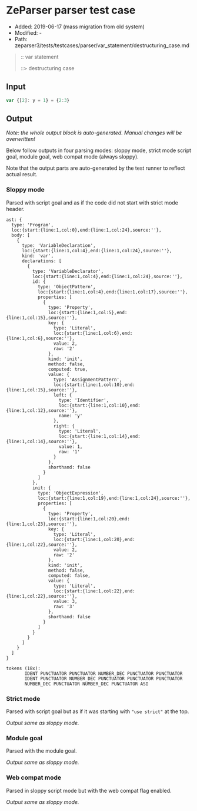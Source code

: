 # ZeParser parser test case

- Added: 2019-06-17 (mass migration from old system)
- Modified: -
- Path: zeparser3/tests/testcases/parser/var_statement/destructuring_case.md

> :: var statement
>
> ::> destructuring case

## Input

`````js
var {[2]: y = 1} = {2:3}
`````

## Output

_Note: the whole output block is auto-generated. Manual changes will be overwritten!_

Below follow outputs in four parsing modes: sloppy mode, strict mode script goal, module goal, web compat mode (always sloppy).

Note that the output parts are auto-generated by the test runner to reflect actual result.

### Sloppy mode

Parsed with script goal and as if the code did not start with strict mode header.

`````
ast: {
  type: 'Program',
  loc:{start:{line:1,col:0},end:{line:1,col:24},source:''},
  body: [
    {
      type: 'VariableDeclaration',
      loc:{start:{line:1,col:4},end:{line:1,col:24},source:''},
      kind: 'var',
      declarations: [
        {
          type: 'VariableDeclarator',
          loc:{start:{line:1,col:4},end:{line:1,col:24},source:''},
          id: {
            type: 'ObjectPattern',
            loc:{start:{line:1,col:4},end:{line:1,col:17},source:''},
            properties: [
              {
                type: 'Property',
                loc:{start:{line:1,col:5},end:{line:1,col:15},source:''},
                key: {
                  type: 'Literal',
                  loc:{start:{line:1,col:6},end:{line:1,col:6},source:''},
                  value: 2,
                  raw: '2'
                },
                kind: 'init',
                method: false,
                computed: true,
                value: {
                  type: 'AssignmentPattern',
                  loc:{start:{line:1,col:10},end:{line:1,col:15},source:''},
                  left: {
                    type: 'Identifier',
                    loc:{start:{line:1,col:10},end:{line:1,col:12},source:''},
                    name: 'y'
                  },
                  right: {
                    type: 'Literal',
                    loc:{start:{line:1,col:14},end:{line:1,col:14},source:''},
                    value: 1,
                    raw: '1'
                  }
                },
                shorthand: false
              }
            ]
          },
          init: {
            type: 'ObjectExpression',
            loc:{start:{line:1,col:19},end:{line:1,col:24},source:''},
            properties: [
              {
                type: 'Property',
                loc:{start:{line:1,col:20},end:{line:1,col:23},source:''},
                key: {
                  type: 'Literal',
                  loc:{start:{line:1,col:20},end:{line:1,col:22},source:''},
                  value: 2,
                  raw: '2'
                },
                kind: 'init',
                method: false,
                computed: false,
                value: {
                  type: 'Literal',
                  loc:{start:{line:1,col:22},end:{line:1,col:22},source:''},
                  value: 3,
                  raw: '3'
                },
                shorthand: false
              }
            ]
          }
        }
      ]
    }
  ]
}

tokens (18x):
       IDENT PUNCTUATOR PUNCTUATOR NUMBER_DEC PUNCTUATOR PUNCTUATOR
       IDENT PUNCTUATOR NUMBER_DEC PUNCTUATOR PUNCTUATOR PUNCTUATOR
       NUMBER_DEC PUNCTUATOR NUMBER_DEC PUNCTUATOR ASI
`````

### Strict mode

Parsed with script goal but as if it was starting with `"use strict"` at the top.

_Output same as sloppy mode._

### Module goal

Parsed with the module goal.

_Output same as sloppy mode._

### Web compat mode

Parsed in sloppy script mode but with the web compat flag enabled.

_Output same as sloppy mode._

